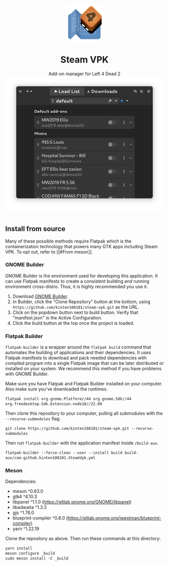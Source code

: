 <div align="center">
<img style="vertical-align: middle;" src="data/icons/steam-vpk.svg" alt="Project's logo" width="120" height="120" align="center" />
<br />
<h1>Steam VPK</h1>
Add-on manager for Left 4 Dead 2
<br />
</div>
<div align="center">
<img style="vertical-align: middle;" src="data/resources/app-v2-dark.png" alt="Preview" width="640" />
</div>
<br />

## Install from source

Many of these possible methods require Flatpak which is the containerization technology that powers many GTK apps including Steam VPK. To opt out, refer to [[#From meson]].

### GNOME Builder

GNOME Builder is the environment used for developing this application. It can use Flatpak manifests to create a consistent building and running environment cross-distro. Thus, it is highly recommended you use it.

1. Download [GNOME Builder](https://flathub.org/apps/details/org.gnome.Builder).
2. In Builder, click the "Clone Repository" button at the bottom, using `https://github.com/kinten108101/steam-vpk.git` as the URL.
3. Click on the popdown button next to build button. Verify that "manifest.json" is the Active Configuration.
3. Click the build button at the top once the project is loaded.

### Flatpak Builder

`flatpak-builder` is a wrapper around the `flatpak build` command that automates the building of applications and their dependencies. It uses Flatpak manifests to download and pack needed dependencies with compiled program into a single Flatpak image that can be later distributed or installed on your system. We recommend this method if you have problems with GNOME Builder.

Make sure you have Flatpak and Flatpak Builder installed on your computer. Also make sure you've downloaded the runtimes.

```shell
flatpak install org.gnome.Platform//44 org.gnome.Sdk//44 org.freedesktop.Sdk.Extension.node18//22.08
```

Then clone this repository to your computer, pulling all submodules with the `--recurse-submodules` flag.

```shell
git clone https://github.com/kinten108101/steam-vpk.git --recurse-submodules
```

Then run `flatpak-builder` with the application manifest inside `/build-aux`.

```shell
flatpak-builder --force-clean --user --install build build-aux/com.github.kinten108101.SteamVpk.yml
```

### Meson

Dependencies:

- meson ^0.63.0
- gtk4 ^4.10.3
- libpanel ^1.1.0 (https://gitlab.gnome.org/GNOME/libpanel)
- libadwaita ^1.3.3
- gjs ^1.76.0
- blueprint-compiler ^0.8.0 (https://gitlab.gnome.org/jwestman/blueprint-compiler)
- yarn ^1.22.19

Clone the repository as above. Then run these commands at this directory:

```shell
yarn install
meson configure _build
sudo meson install -C _build
```
